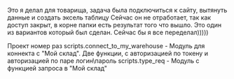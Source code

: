 Это я делал для товарища, задача была подключиться к сайту, вытянуть данные и создать эксель таблицу
Сейчас он не отработает, так как доступ закрыт, в корне папки есть результат того что вышло.
Это один из вариантов который был сделан. Сейчас бы я все переделал)))))


Проект номер раз
scripts.connect_to_my_warehouse - Модуль для коннекта с "Мой склад". Две функции, с авторизацией по токену и авторизацией по паре логин\пароль
scripts.type_req - Модуль с функцией запроса в "Мой склад"